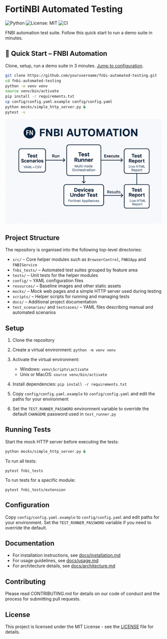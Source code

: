 # FortiNBI Automated Testing

![Python](https://img.shields.io/badge/python-3.10%2B-blue)
![License: MIT](https://img.shields.io/badge/License-MIT-yellow.svg)
![CI](https://github.com/Jackmeson1/fortinbiautotest/actions/workflows/ci.yml/badge.svg)


FNBI automation test suite. Follow this quick start to run a demo suite in minutes.

## 🚀 Quick Start – FNBI Automation

Clone, setup, run a demo suite in 3 minutes. [Jump to configuration](#configuration).
```bash
git clone https://github.com/yourusername/fnbi-automated-testing.git
cd fnbi-automated-testing
python -m venv venv
source venv/bin/activate
pip install -r requirements.txt
cp config/config.yaml.example config/config.yaml
python mocks/simple_http_server.py &
pytest -v
```
![FNBI automation flowchart](docs/flowchart.png)
<!-- upload an image to docs/flowchart.png if you want to display the flowchart -->
## Project Structure

The repository is organised into the following top-level directories:

- `src/` – Core helper modules such as `BrowserControl`, `FNBIApp` and `FNBIService`
- `fnbi_tests/` – Automated test suites grouped by feature area
- `tests/` – Unit tests for the helper modules
- `config/` – YAML configuration files
- `resources/` – Baseline images and other static assets
- `mocks/` – Mock web pages and a simple HTTP server used during testing
- `scripts/` – Helper scripts for running and managing tests
- `docs/` – Additional project documentation
- `test_scenarios/` and `testcases/` – YAML files describing manual and automated scenarios

## Setup

1. Clone the repository
2. Create a virtual environment: `python -m venv venv`
3. Activate the virtual environment:
   - Windows: `venv\Scripts\activate`
   - Unix or MacOS: `source venv/bin/activate`
4. Install dependencies: `pip install -r requirements.txt`

5. Copy `config/config.yaml.example` to `config/config.yaml` and edit the paths for your environment
6. Set the `TEST_RUNNER_PASSWORD` environment variable to override the default `CHANGEME` password used in `test_runner.py`


## Running Tests

Start the mock HTTP server before executing the tests:

```bash
python mocks/simple_http_server.py &
```

To run all tests:

```
pytest fnbi_tests
```

To run tests for a specific module:

```
pytest fnbi_tests/extension
```

## Configuration

Copy `config/config.yaml.example` to `config/config.yaml` and edit paths for your environment. Set the `TEST_RUNNER_PASSWORD` variable if you need to override the default.

## Documentation

- For installation instructions, see [docs/installation.md](docs/installation.md)
- For usage guidelines, see [docs/usage.md](docs/usage.md)
- For architecture details, see [docs/architecture.md](docs/architecture.md)

## Contributing

Please read CONTRIBUTING.md for details on our code of conduct and the process for submitting pull requests.

## License

This project is licensed under the MIT License - see the [LICENSE](LICENSE) file for details.

